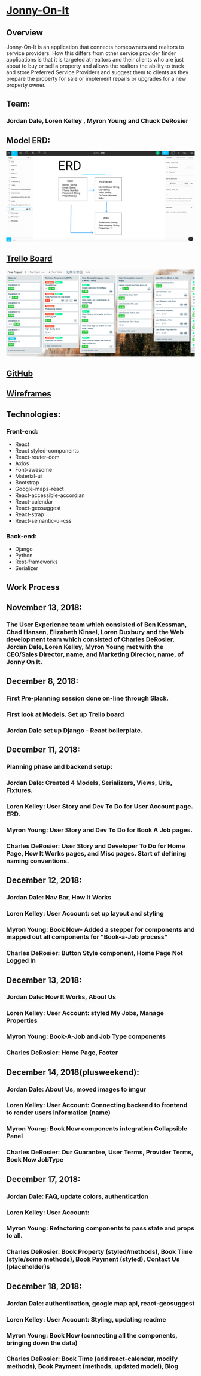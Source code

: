 # [Jonny-On-It](https://jonny-on-it-collab.herokuapp.com)

## Overview 

Jonny-On-It is an application that connects homeowners and realtors to service providers. How this differs from other service provider finder applications is that it is targeted at realtors and their clients who are just about to buy or sell a property and allows the realtors the ability to track and store Preferred Service Providers and suggest them to clients as they prepare the property for sale or implement repairs or upgrades for a new property owner.

## Team: 

### Jordan Dale, Loren Kelley , Myron Young and Chuck DeRosier

## Model ERD: 
![ERD](client/src/images/ERD.png)

## [Trello Board](https://trello.com/b/bp3VLOCm/final-project)
![Trello Board](client/src/images/Trello.png)

## [GitHub](https://github.com/Jdale28/jonny_on_it_collab)

## [Wireframes](https://idoc.mockplus.com/app/-x9wddoCF/specs/5qHLQmX-CA)

## Technologies:
### Front-end: 
- React
- React styled-components
- React-router-dom  
- Axios 
- Font-awesome 
- Material-ui 
- Bootstrap 
- Google-maps-react 
- React-accessible-accordian  
- React-calendar 
- React-geosuggest 
- React-strap
- React-semantic-ui-css
### Back-end: 
- Django
- Python
- Rest-frameworks
- Serializer

<!-- ## Version 2.0 
In version to  intergation of the stepper with the panels, have a continues callback function and implement reduxx -->

## Work Process

## November 13, 2018:

### The User Experience team which consisted of Ben Kessman, Chad Hansen, Elizabeth Kinsel, Loren Duxbury and the Web development team which consisted of Charles DeRosier, Jordan Dale, Loren Kelley, Myron Young met with the CEO/Sales Director, name, and Marketing Director, name, of Jonny On It.

## December 8, 2018:

### First Pre-planning session done on-line through Slack.
### First look at Models. Set up Trello board
### Jordan Dale set up Django - React boilerplate.

## December 11, 2018:

### Planning phase and backend setup:
### Jordan Dale: Created 4 Models, Serializers, Views, Urls, Fixtures.
### Loren Kelley: User Story and Dev To Do for User Account page. ERD.
### Myron Young: User Story and Dev To Do for Book A Job pages.
### Charles DeRosier: User Story and Developer To Do for Home Page, How It Works pages, and Misc pages. Start of defining naming conventions.

## December 12, 2018:

### Jordan Dale: Nav Bar, How It Works
### Loren Kelley: User Account: set up layout and styling
### Myron Young: Book Now- Added a stepper for components and mapped out all components for "Book-a-Job process"
### Charles DeRosier: Button Style component, Home Page Not Logged In

## December 13, 2018:

### Jordan Dale: How It Works, About Us
### Loren Kelley: User Account: styled My Jobs, Manage Properties 
### Myron Young: Book-A-Job and Job Type components
### Charles DeRosier: Home Page, Footer

## December 14, 2018(plusweekend):

### Jordan Dale: About Us, moved images to imgur
### Loren Kelley: User Account: Connecting backend to frontend to render users information (name)
### Myron Young: Book Now components integration Collapsible Panel 
### Charles DeRosier: Our Guarantee, User Terms, Provider Terms, Book Now JobType

## December 17, 2018:

### Jordan Dale: FAQ, update colors, authentication
### Loren Kelley: User Account:
### Myron Young: Refactoring components to pass state and props to all.
### Charles DeRosier: Book Property (styled/methods), Book Time (style/some methods), Book Payment (styled), Contact Us (placeholder)s

## December 18, 2018:

### Jordan Dale: authentication, google map api, react-geosuggest
### Loren Kelley: User Account: Styling, updating readme
### Myron Young: Book Now (connecting all the components, bringing down the data)
### Charles DeRosier: Book Time (add react-calendar, modify methods), Book Payment (methods, updated model), Blog
